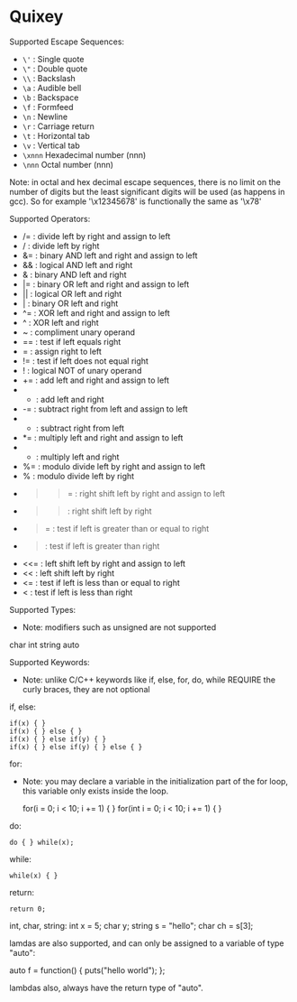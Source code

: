 
Quixey
======

Supported Escape Sequences:
* `\'`	: Single quote
* `\"`	: Double quote
* `\\`	: Backslash
* `\a`	: Audible bell
* `\b`	: Backspace
* `\f`	: Formfeed
* `\n`	: Newline
* `\r`	: Carriage return
* `\t`	: Horizontal tab
* `\v`	: Vertical tab
* `\xnnn` 	Hexadecimal number (nnn)
* `\nnn` 	Octal number (nnn)

Note: in octal and hex decimal escape sequences, there is no limit on the number
	  of digits but the least significant digits will be used (as happens in gcc).
	  So for example '\x12345678' is functionally the same as
	  '\x78'

Supported Operators:

* /=	: divide left by right and assign to left
* /	: divide left by right
* &=	: binary AND left and right and assign to left
* &&	: logical AND left and right
* &	: binary AND left and right
* |=	: binary OR left and right and assign to left
* ||	: logical OR left and right
* |	: binary OR left and right
* ^=	: XOR left and right and assign to left
* ^	: XOR left and right
* ~	: compliment unary operand
* ==	: test if left equals right
* =	: assign right to left
* !=	: test if left does not equal right
* !	: logical NOT of unary operand
* +=	: add left and right and assign to left
* +	: add left and right
* -=	: subtract right from left and assign to left
* -	: subtract right from left
* *=	: multiply left and right and assign to left
* *	: multiply left and right
* %=	: modulo divide left by right and assign to left
* %	: modulo divide left by right
* >>=	: right shift left by right and assign to left
* >>	: right shift left by right
* >=	: test if left is greater than or equal to right
* >	: test if left is greater than right
* <<=	: left shift left by right and assign to left
* <<	: left shift left by right
* <=	: test if left is less than or equal to right
* <	: test if left is less than right

Supported Types:
 * Note: modifiers such as unsigned are not supported

char
int
string
auto

Supported Keywords:

 * Note: unlike C/C++ keywords like if, else, for, do, while REQUIRE the curly
 		 braces, they are not optional

if, else:

	if(x) { }
	if(x) { } else { }
	if(x) { } else if(y) { }
	if(x) { } else if(y) { } else { }

for:

 * Note: you may declare a variable in the initialization part of the
         for loop, this variable only exists inside the loop.

	for(i = 0; i < 10; i += 1) { }
	for(int i = 0; i < 10; i += 1) { }
	
do:

	do { } while(x);
	
while:

	while(x) { }
	
return:

	return 0;
	
int, char, string:
	int x = 5;
	char y;
	string s = "hello";
	char ch = s[3];
	
lamdas are also supported, and can only be assigned to a variable 
of type "auto":
	
auto f = function() { puts("hello world"); };

lambdas also, always have the return type of "auto".
